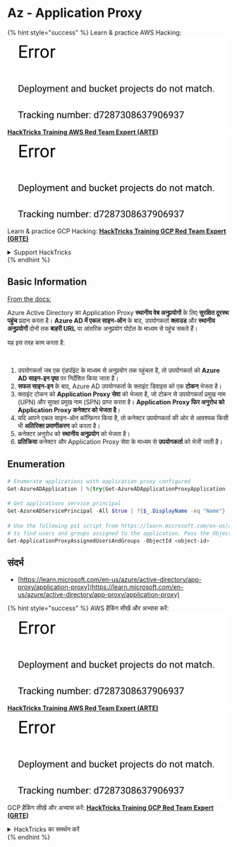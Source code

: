 # Az - Application Proxy

{% hint style="success" %}
Learn & practice AWS Hacking:<img src="../../../.gitbook/assets/image (1) (1).png" alt="" data-size="line">[**HackTricks Training AWS Red Team Expert (ARTE)**](https://training.hacktricks.xyz/courses/arte)<img src="../../../.gitbook/assets/image (1) (1).png" alt="" data-size="line">\
Learn & practice GCP Hacking: <img src="../../../.gitbook/assets/image (2).png" alt="" data-size="line">[**HackTricks Training GCP Red Team Expert (GRTE)**<img src="../../../.gitbook/assets/image (2).png" alt="" data-size="line">](https://training.hacktricks.xyz/courses/grte)

<details>

<summary>Support HackTricks</summary>

* Check the [**subscription plans**](https://github.com/sponsors/carlospolop)!
* **Join the** 💬 [**Discord group**](https://discord.gg/hRep4RUj7f) or the [**telegram group**](https://t.me/peass) or **follow** us on **Twitter** 🐦 [**@hacktricks\_live**](https://twitter.com/hacktricks\_live)**.**
* **Share hacking tricks by submitting PRs to the** [**HackTricks**](https://github.com/carlospolop/hacktricks) and [**HackTricks Cloud**](https://github.com/carlospolop/hacktricks-cloud) github repos.

</details>
{% endhint %}

## Basic Information

[From the docs:](https://learn.microsoft.com/en-us/entra/identity/app-proxy/application-proxy)

Azure Active Directory का Application Proxy **स्थानीय वेब अनुप्रयोगों** के लिए **सुरक्षित दूरस्थ पहुंच** प्रदान करता है। **Azure AD में एकल साइन-ऑन** के बाद, उपयोगकर्ता **क्लाउड** और **स्थानीय अनुप्रयोगों** दोनों तक **बाहरी URL** या आंतरिक अनुप्रयोग पोर्टल के माध्यम से पहुंच सकते हैं।

यह इस तरह काम करता है:

<figure><img src="../../../.gitbook/assets/image (186).png" alt=""><figcaption></figcaption></figure>

1. उपयोगकर्ता जब एक एंडपॉइंट के माध्यम से अनुप्रयोग तक पहुंचता है, तो उपयोगकर्ता को **Azure AD साइन-इन पृष्ठ** पर निर्देशित किया जाता है।
2. **सफल साइन-इन** के बाद, Azure AD उपयोगकर्ता के क्लाइंट डिवाइस को एक **टोकन** भेजता है।
3. क्लाइंट टोकन को **Application Proxy सेवा** को भेजता है, जो टोकन से उपयोगकर्ता प्रमुख नाम (UPN) और सुरक्षा प्रमुख नाम (SPN) प्राप्त करता है। **Application Proxy फिर अनुरोध को Application Proxy कनेक्टर को भेजता है**।
4. यदि आपने एकल साइन-ऑन कॉन्फ़िगर किया है, तो कनेक्टर उपयोगकर्ता की ओर से आवश्यक किसी भी **अतिरिक्त प्रमाणीकरण** को करता है।
5. कनेक्टर अनुरोध को **स्थानीय अनुप्रयोग** को भेजता है।
6. **प्रतिक्रिया** कनेक्टर और Application Proxy सेवा के माध्यम से **उपयोगकर्ता** को भेजी जाती है।

## Enumeration
```powershell
# Enumerate applications with application proxy configured
Get-AzureADApplication | %{try{Get-AzureADApplicationProxyApplication -ObjectId $_.ObjectID;$_.DisplayName;$_.ObjectID}catch{}}

# Get applications service principal
Get-AzureADServicePrincipal -All $true | ?{$_.DisplayName -eq "Name"}

# Use the following ps1 script from https://learn.microsoft.com/en-us/azure/active-directory/app-proxy/scripts/powershell-display-users-group-of-app
# to find users and groups assigned to the application. Pass the ObjectID of the Service Principal to it
Get-ApplicationProxyAssignedUsersAndGroups -ObjectId <object-id>
```
## संदर्भ

* [https://learn.microsoft.com/en-us/azure/active-directory/app-proxy/application-proxy](https://learn.microsoft.com/en-us/azure/active-directory/app-proxy/application-proxy)

{% hint style="success" %}
AWS हैकिंग सीखें और अभ्यास करें:<img src="../../../.gitbook/assets/image (1) (1).png" alt="" data-size="line">[**HackTricks Training AWS Red Team Expert (ARTE)**](https://training.hacktricks.xyz/courses/arte)<img src="../../../.gitbook/assets/image (1) (1).png" alt="" data-size="line">\
GCP हैकिंग सीखें और अभ्यास करें: <img src="../../../.gitbook/assets/image (2).png" alt="" data-size="line">[**HackTricks Training GCP Red Team Expert (GRTE)**<img src="../../../.gitbook/assets/image (2).png" alt="" data-size="line">](https://training.hacktricks.xyz/courses/grte)

<details>

<summary>HackTricks का समर्थन करें</summary>

* [**सदस्यता योजनाएँ**](https://github.com/sponsors/carlospolop) देखें!
* **हमारे** 💬 [**Discord समूह**](https://discord.gg/hRep4RUj7f) या [**telegram समूह**](https://t.me/peass) में शामिल हों या **Twitter** 🐦 पर हमें **फॉलो करें** [**@hacktricks\_live**](https://twitter.com/hacktricks\_live)**.**
* **हैकिंग ट्रिक्स साझा करें और** [**HackTricks**](https://github.com/carlospolop/hacktricks) और [**HackTricks Cloud**](https://github.com/carlospolop/hacktricks-cloud) गिटहब रिपोजिटरी में PR सबमिट करें।

</details>
{% endhint %}
